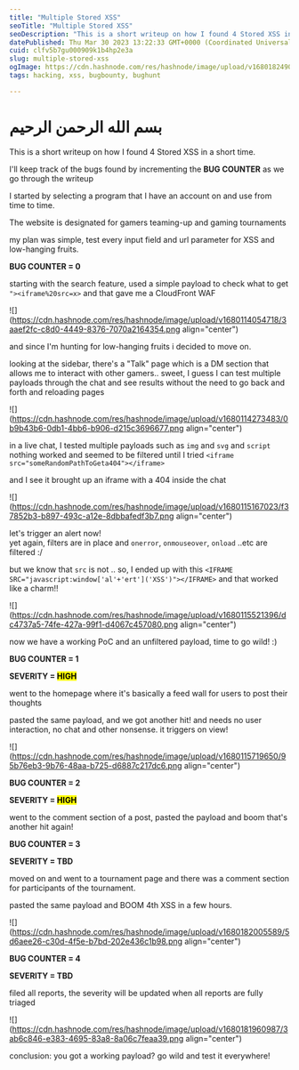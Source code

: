 ```yaml
---
title: "Multiple Stored XSS"
seoTitle: "Multiple Stored XSS"
seoDescription: "This is a short writeup on how I found 4 Stored XSS in a short time."
datePublished: Thu Mar 30 2023 13:22:33 GMT+0000 (Coordinated Universal Time)
cuid: clfv5b7gu000909k1b4hp2e3a
slug: multiple-stored-xss
ogImage: https://cdn.hashnode.com/res/hashnode/image/upload/v1680182490519/dc2feeff-b91b-4fa0-b031-654a2def65b8.jpeg
tags: hacking, xss, bugbounty, bughunt

---
```


# بسم الله الرحمن الرحيم

This is a short writeup on how I found 4 Stored XSS in a short time.

I'll keep track of the bugs found by incrementing the **BUG COUNTER** as we go through the writeup

I started by selecting a program that I have an account on and use from time to time.

The website is designated for gamers teaming-up and gaming tournaments

my plan was simple, test every input field and url parameter for XSS and low-hanging fruits.

  
**BUG COUNTER = 0**

  
starting with the search feature, used a simple payload to check what to get `"><iframe%20src=x>` and that gave me a CloudFront WAF

![](https://cdn.hashnode.com/res/hashnode/image/upload/v1680114054718/3aaef2fc-c8d0-4449-8376-7070a2164354.png align="center")

and since I'm hunting for low-hanging fruits i decided to move on.

looking at the sidebar, there's a "Talk" page which is a DM section that allows me to interact with other gamers.. sweet, I guess I can test multiple payloads through the chat and see results without the need to go back and forth and reloading pages

![](https://cdn.hashnode.com/res/hashnode/image/upload/v1680114273483/0b9b43b6-0db1-4bb6-b906-d215c3696677.png align="center")

in a live chat, I tested multiple payloads such as `img` and `svg` and `script` nothing worked and seemed to be filtered until I tried `<iframe src="someRandomPathToGeta404"></iframe>`

and I see it brought up an iframe with a 404 inside the chat

![](https://cdn.hashnode.com/res/hashnode/image/upload/v1680115167023/f37852b3-b897-493c-a12e-8dbbafedf3b7.png align="center")

let's trigger an alert now!  
yet again, filters are in place and `onerror`, `onmouseover`, `onload` ..etc are filtered :/

but we know that `src` is not .. so, I ended up with this `<IFRAME SRC="javascript:window['al'+'ert']('XSS')"></IFRAME>` and that worked like a charm!!

![](https://cdn.hashnode.com/res/hashnode/image/upload/v1680115521396/dc4737a5-74fe-427a-99f1-d4067c457080.png align="center")

now we have a working PoC and an unfiltered payload, time to go wild! :)

**BUG COUNTER = 1**

**SEVERITY = <mark>HIGH</mark>**

went to the homepage where it's basically a feed wall for users to post their thoughts

pasted the same payload, and we got another hit! and needs no user interaction, no chat and other nonsense. it triggers on view!

![](https://cdn.hashnode.com/res/hashnode/image/upload/v1680115719650/95b76eb3-9b76-48aa-b725-d6887c217dc6.png align="center")

**BUG COUNTER = 2**

**SEVERITY = <mark>HIGH</mark>**

went to the comment section of a post, pasted the payload and boom that's another hit again!

**BUG COUNTER = 3**

**SEVERITY = TBD**

moved on and went to a tournament page and there was a comment section for participants of the tournament.

pasted the same payload and BOOM 4th XSS in a few hours.

![](https://cdn.hashnode.com/res/hashnode/image/upload/v1680182005589/5d6aee26-c30d-4f5e-b7bd-202e436c1b98.png align="center")

**BUG COUNTER = 4**

**SEVERITY = TBD**

filed all reports, the severity will be updated when all reports are fully triaged

![](https://cdn.hashnode.com/res/hashnode/image/upload/v1680181960987/3ab6c846-e383-4695-83a8-8a06c7feaa39.png align="center")

conclusion: you got a working payload? go wild and test it everywhere!